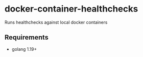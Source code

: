 # docker-container-healthchecks

Runs healthchecks against local docker containers

## Requirements

- golang 1.19+

